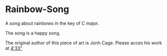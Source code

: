 # Rainbow-Song

A song about rainbows in the key of C major.

The song is a happy song.

The original author of this piece of art is Jonh Cage. Please acces his work at [4'33"](https://www.youtube.com/watch?v=JTEFKFiXSx4)
